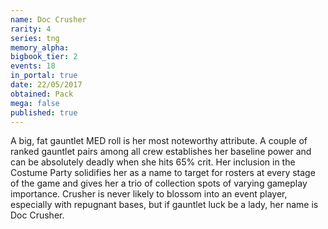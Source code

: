 ```yaml
---
name: Doc Crusher
rarity: 4
series: tng
memory_alpha:
bigbook_tier: 2
events: 18
in_portal: true
date: 22/05/2017
obtained: Pack
mega: false
published: true
---
```


A big, fat gauntlet MED roll is her most noteworthy attribute. A couple of ranked gauntlet pairs among all crew establishes her baseline power and can be absolutely deadly when she hits 65% crit. Her inclusion in the Costume Party solidifies her as a name to target for rosters at every stage of the game and gives her a trio of collection spots of varying gameplay importance. Crusher is never likely to blossom into an event player, especially with repugnant bases, but if gauntlet luck be a lady, her name is Doc Crusher.
